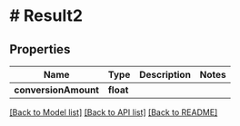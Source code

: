 # # Result2

## Properties

Name | Type | Description | Notes
------------ | ------------- | ------------- | -------------
**conversionAmount** | **float** |  |

[[Back to Model list]](../../README.md#models) [[Back to API list]](../../README.md#endpoints) [[Back to README]](../../README.md)
